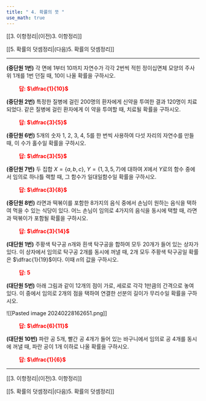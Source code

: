 ```yaml
---
title: " 4. 확률의 뜻 "
use_math: true
---
```

[[3. 이항정리|(이전)3. 이항정리]]

[[5. 확률의 덧셈정리|(다음)5. 확률의 덧셈정리]]

***

**(중단원 1번)** 각 면에 1부터 10까지 자연수가 각각 2번씩 적힌 정이십면체 모양의 주사위 1개를 1번 던질 때, 10이 나올 확률을 구하시오.

**<span style="color: red;">$\qquad$답: $\dfrac{1}{10}$</span>**

**(중단원 2번)** 특정한 질병에 걸린 200명의 환자에게 신약을 투여한 결과 120명이 치료되었다. 같은 질병에 걸린 환자에게 이 약을 투여할 때, 치료될 확률을 구하시오.

**<span style="color: red;">$\qquad$답: $\dfrac{3}{5}$</span>**

**(중단원 6번)** 5개의 숫자 1, 2, 3, 4, 5를 한 번씩 사용하여 다섯 자리의 자연수를 만들 때, 이 수가 홀수일 확률을 구하시오.

**<span style="color: red;">$\qquad$답: $\dfrac{3}{5}$</span>**

**(중단원 7번)** 두 집합 $X=\lbrace a, b, c\rbrace$, $Y=\lbrace 1, 3, 5, 7\rbrace$에 대하여 $X$에서 $Y$로의 함수 중에서 임의로 하나틀 랙할 때, 그 함수가 일대일함수일 확률을 구하시오.

**<span style="color: red;">$\qquad$답: $\dfrac{3}{8}$</span>**

**(중단원 8번)** 라면과 떡볶이를 포함한 8가지의 음식 중에서 손님이 원하는 음식을 택하여 먹을 수 있는 식당이 있다. 어느 손님이 임의로 4가지의 음식을 동시에 택할 때, 라면과 떡볶이가 포함될 확률을 구하시오. 

**<span style="color: red;">$\qquad$답: $\dfrac{3}{14}$</span>**

**(대단원 1번)** 주황색 탁구공 $n$개와 흰색 탁구공을 합하여 모두 20개가 들어 있는 상자가 있다. 이 상자에서 임의로 탁구공 2개를 동시에 꺼낼 때, 2개 모두 주황색 탁구공일 확률은 $\dfrac{1}{19}$이다. 이때 $n$의 값을 구하시오.

**<span style="color: red;">$\qquad$답: $5$</span>**

**(대단원 5번)** 아래 그림과 같이 12개의 점이 가로, 세로로 각각 1만큼의 간격으로 놓여 있다. 이 중에서 임의로 2개의 점을 택하여 연결한 선분의 길이가 무리수일 확률을 구하시오.

![[Pasted image 20240228162651.png]]

**<span style="color: red;">$\qquad$답: $\dfrac{6}{11}$</span>**

**(대단원 10번)** 파란 공 5개, 빨간 공 4개가 들어 있는 바구니에서 임의로 공 4개를 동시에 꺼낼 때, 파란 공이 1개 이하로 나올 확률을 구하시오.

**<span style="color: red;">$\qquad$답: $\dfrac{1}{6}$</span>**


***
[[3. 이항정리|(이전)3. 이항정리]]

[[5. 확률의 덧셈정리|(다음)5. 확률의 덧셈정리]]
